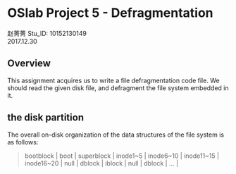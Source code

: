 # OSlab Project 5 - Defragmentation

  赵菁菁  Stu_ID:  10152130149<br>
  2017.12.30

## Overview
  This assignment acquires us to write a file defragmentation code file. We should read the given disk file, and defragment the file system embedded in it. 

## the disk partition
The overall on-disk organization of the data structures of the file system is as follows:
    
> bootblock
		| boot | superblock | inode1~5 | inode6~10 | inode11~15 | inode16~20 | null | dblock | iblock | null | dblock | ... |
